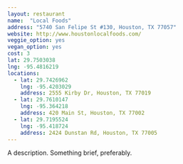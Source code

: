 ```yaml
---
layout: restaurant
name:  "Local Foods"
address: "5740 San Felipe St #130, Houston, TX 77057"
website: http://www.houstonlocalfoods.com/
veggie_option: yes
vegan_option: yes
cost: 3
lat: 29.7503038
lng: -95.4816219
locations:
  - lat: 29.7426962
    lng: -95.4203029
    address: 2555 Kirby Dr, Houston, TX 77019
  - lat: 29.7610147
    lng: -95.364218
    address: 420 Main St, Houston, TX 77002
  - lat: 29.7195524
    lng: -95.418724
    address: 2424 Dunstan Rd, Houston, TX 77005
---
```


A description. Something brief, preferably.

